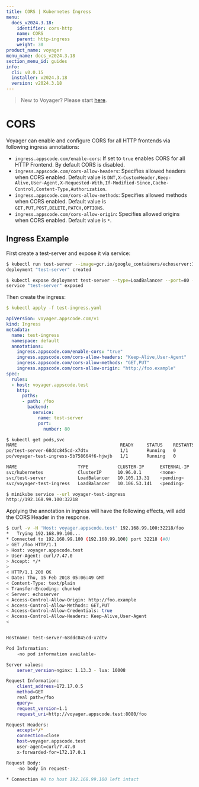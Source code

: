 ```yaml
---
title: CORS | Kubernetes Ingress
menu:
  docs_v2024.3.18:
    identifier: cors-http
    name: CORS
    parent: http-ingress
    weight: 30
product_name: voyager
menu_name: docs_v2024.3.18
section_menu_id: guides
info:
  cli: v0.0.15
  installer: v2024.3.18
  version: v2024.3.18
---
```


> New to Voyager? Please start [here](/docs/v2024.3.18/concepts/overview).

# CORS

Voyager can enable and configure CORS for all HTTP frontends via following ingress annotations:

- `ingress.appscode.com/enable-cors`: If set to `true` enables CORS for all HTTP Frontend. By default CORS is disabled.
- `ingress.appscode.com/cors-allow-headers`: Specifies allowed headers when CORS enabled. Default value is `DNT,X-CustomHeader,Keep-Alive,User-Agent,X-Requested-With,If-Modified-Since,Cache-Control,Content-Type,Authorization`.
- `ingress.appscode.com/cors-allow-methods`: Specifies allowed methods when CORS enabled. Default value is `GET,PUT,POST,DELETE,PATCH,OPTIONS`.
- `ingress.appscode.com/cors-allow-origin`: Specifies allowed origins when CORS enabled. Default value is `*`.

## Ingress Example

First create a test-server and expose it via service:

```bash
$ kubectl run test-server --image=gcr.io/google_containers/echoserver:1.8
deployment "test-server" created

$ kubectl expose deployment test-server --type=LoadBalancer --port=80 --target-port=8080
service "test-server" exposed
```

Then create the ingress:

```yaml
$ kubectl apply -f test-ingress.yaml

apiVersion: voyager.appscode.com/v1
kind: Ingress
metadata:
  name: test-ingress
  namespace: default
  annotations:
    ingress.appscode.com/enable-cors: "true"
    ingress.appscode.com/cors-allow-headers: "Keep-Alive,User-Agent"
    ingress.appscode.com/cors-allow-methods: "GET,PUT"
    ingress.appscode.com/cors-allow-origin: "http://foo.example"
spec:
  rules:
  - host: voyager.appscode.test
    http:
      paths:
      - path: /foo
        backend:
          service:
            name: test-server
            port:
              number: 80
```

```bash
$ kubectl get pods,svc
NAME                                       READY     STATUS    RESTARTS   AGE
po/test-server-68ddc845cd-x7dtv            1/1       Running   0          1d
po/voyager-test-ingress-5b758664f6-hjwjb   1/1       Running   0          20m

NAME                       TYPE           CLUSTER-IP      EXTERNAL-IP   PORT(S)        AGE
svc/kubernetes             ClusterIP      10.96.0.1       <none>        443/TCP        3d
svc/test-server            LoadBalancer   10.105.13.31    <pending>     80:30390/TCP   1d
svc/voyager-test-ingress   LoadBalancer   10.106.53.141   <pending>     80:32218/TCP   1h

$ minikube service --url voyager-test-ingress
http://192.168.99.100:32218
```

Applying the annotation in ingress will have the following effects, will add the CORS Header in the response.

```bash
$ curl -v -H 'Host: voyager.appscode.test' 192.168.99.100:32218/foo
*   Trying 192.168.99.100...
* Connected to 192.168.99.100 (192.168.99.100) port 32218 (#0)
> GET /foo HTTP/1.1
> Host: voyager.appscode.test
> User-Agent: curl/7.47.0
> Accept: */*
>
< HTTP/1.1 200 OK
< Date: Thu, 15 Feb 2018 05:06:49 GMT
< Content-Type: text/plain
< Transfer-Encoding: chunked
< Server: echoserver
< Access-Control-Allow-Origin: http://foo.example
< Access-Control-Allow-Methods: GET,PUT
< Access-Control-Allow-Credentials: true
< Access-Control-Allow-Headers: Keep-Alive,User-Agent
<


Hostname: test-server-68ddc845cd-x7dtv

Pod Information:
	-no pod information available-

Server values:
	server_version=nginx: 1.13.3 - lua: 10008

Request Information:
	client_address=172.17.0.5
	method=GET
	real path=/foo
	query=
	request_version=1.1
	request_uri=http://voyager.appscode.test:8080/foo

Request Headers:
	accept=*/*
	connection=close
	host=voyager.appscode.test
	user-agent=curl/7.47.0
	x-forwarded-for=172.17.0.1

Request Body:
	-no body in request-

* Connection #0 to host 192.168.99.100 left intact
```